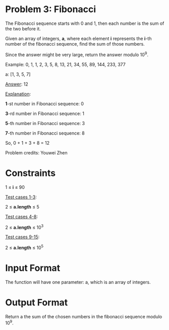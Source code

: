 # Problem 3: Fibonacci

The Fibonacci sequence starts with 0 and 1, then each number is the sum of the two before it. 

Given an array of integers, **a**, where each element **i** represents the **i**-th number of the fibonacci sequence, find the sum of those numbers.

Since the answer might be very large, return the answer modulo 10<sup>9</sup>.

Example: 0, 1, 1, 2, 3, 5, 8, 13, 21, 34, 55, 89, 144, 233, 377

a: [1, 3, 5, 7]

<u>Answer</u>: 12

<u>Explanation</u>:

**1**-st number in Fibonacci sequence: 0

**3**-rd number in Fibonacci sequence: 1

**5**-th number in Fibonacci sequence: 3

**7**-th number in Fibonacci sequence: 8

So, 0 + 1 + 3 + 8 = 12

Problem credits: Youwei Zhen

# Constraints

1 $\leq$ **i** $\leq$ 90

<u>Test cases 1-3</u>:

2 $\leq$ **a.length** $\leq$ 5

<u>Test cases 4-8</u>:

2 $\leq$ **a.length** $\leq$ 10<sup>3</sup>

<u>Test cases 9-15</u>:

2 $\leq$ **a.length** $\leq$ 10<sup>5</sup>

# Input Format
The function will have one parameter: a, which is an array of integers.

# Output Format
Return a the sum of the chosen numbers in the fibonacci sequence modulo 10<sup>9</sup>.